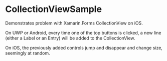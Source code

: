 # CollectionViewSample

Demonstrates problem with Xamarin.Forms CollectionView on iOS. 

On UWP or Android, every time one of the top buttons is clicked, a new line (either a Label or an Entry) will be added to the CollectionView. 

On iOS, the previously added controls jump and disappear and change size, seemingly at random.
